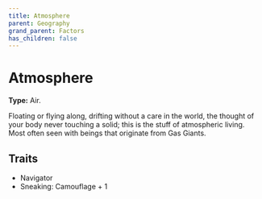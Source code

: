 ```yaml
---
title: Atmosphere
parent: Geography
grand_parent: Factors
has_children: false
---
```


# Atmosphere

**Type:** Air.

Floating or flying along, drifting without a care in the world, the thought of your body never touching a solid; this is the stuff of atmospheric living. Most often seen with beings that originate from Gas Giants.

## Traits

* Navigator
* Sneaking: Camouflage + 1
